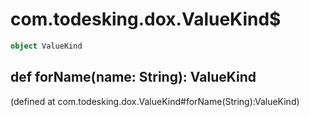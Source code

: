 # com.todesking.dox.ValueKind$


```scala
object ValueKind
```


 def forName(name: String): ValueKind
--------------------------------------

(defined at com.todesking.dox.ValueKind#forName(String):ValueKind)

